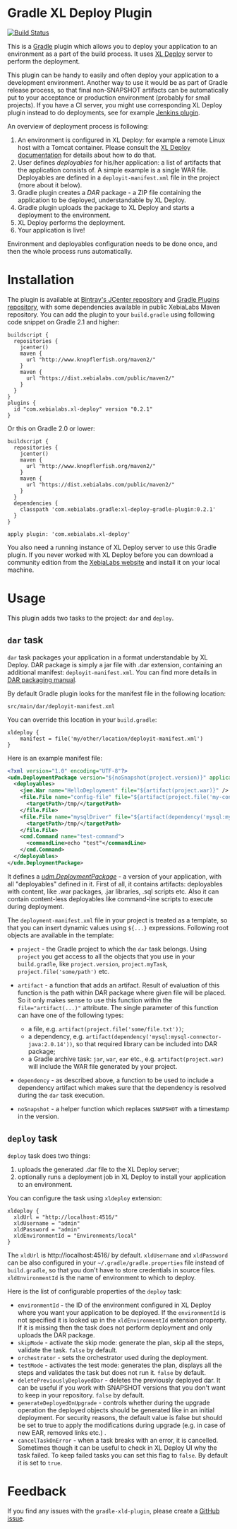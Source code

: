 # Gradle XL Deploy Plugin

[![Build Status](https://travis-ci.org/xebialabs-community/gradle-xld-plugin.svg?branch=master)](https://travis-ci.org/xebialabs-community/gradle-xld-plugin)

This is a [Gradle](http://gradle.org) plugin which allows you to deploy your application to an environment as a part of the build process. It uses [XL Deploy](http://xebialabs.com/products/xl-deploy/) server to perform the deployment.

This plugin can be handy to easily and often deploy your application to a development environment. Another way to use it would be as part of Gradle release process, so that final non-SNAPSHOT artifacts can be automatically put to your acceptance or production environment (probably for small projects). If you have a CI server, you might use corresponding XL Deploy plugin instead to do deployments, see for example [Jenkins plugin](https://wiki.jenkins-ci.org/display/JENKINS/XL+Deploy+Plugin).

An overview of deployment process is following:

1. An environment is configured in XL Deploy: for example a remote Linux host with a Tomcat container. Please consult the [XL Deploy documentation](https://docs.xebialabs.com/xl-deploy/latest/referencemanual.html) for details about how to do that.
2. User defines _deployables_ for his/her application: a list of artifacts that the application consists of. A simple example is a single WAR file. Deployables are defined in a `deployit-manifest.xml` file in the project (more about it below).
3. Gradle plugin creates a _DAR_ package - a ZIP file containing the application to be deployed, understandable by XL Deploy.
4. Gradle plugin uploads the package to XL Deploy and starts a deployment to the environment.
5. XL Deploy performs the deployment.
6. Your application is live!

Environment and deployables configuration needs to be done once, and then the whole process runs automatically.

# Installation

The plugin is available at [Bintray's JCenter repository](https://bintray.com/bintray/jcenter) and [Gradle Plugins repository](http://plugins.gradle.org/plugin/com.xebialabs.xl-deploy/0.2.0), with some dependencies available in public XebiaLabs Maven repository. You can add the plugin to your `build.gradle` using following code snippet on Gradle 2.1 and higher:

    buildscript {
      repositories {
        jcenter()
        maven {
          url "http://www.knopflerfish.org/maven2/"
        }
        maven {
          url "https://dist.xebialabs.com/public/maven2/"
        }
      }
    }
    plugins {
      id "com.xebialabs.xl-deploy" version "0.2.1"
    }

Or this on Gradle 2.0 or lower:

    buildscript {
      repositories {
        jcenter()
        maven {
          url "http://www.knopflerfish.org/maven2/"
        }
        maven {
          url "https://dist.xebialabs.com/public/maven2/"
        }
      }
      dependencies {
        classpath 'com.xebialabs.gradle:xl-deploy-gradle-plugin:0.2.1'
      }
    }

    apply plugin: 'com.xebialabs.xl-deploy'

You also need a running instance of XL Deploy server to use this Gradle plugin. If you never worked with XL Deploy before you can download a community edition from the [XebiaLabs website](http://xebialabs.com/download/xl-deploy/) and install it on your local machine.

# Usage

This plugin adds two tasks to the project: `dar` and `deploy`.

## `dar` task

`dar` task packages your application in a format understandable by XL Deploy. DAR package is simply a jar file with .dar extension, containing an additional manifest: `deployit-manifest.xml`. You can find more details in [DAR packaging manual](https://docs.xebialabs.com/xl-deploy/latest/packagingmanual.html).

By default Gradle plugin looks for the manifest file in the following location:

    src/main/dar/deployit-manifest.xml

You can override this location in your `build.gradle`:

    xldeploy {
        manifest = file('my/other/location/deployit-manifest.xml')
    }

Here is an example manifest file:

```xml
<?xml version="1.0" encoding="UTF-8"?>
<udm.DeploymentPackage version="${noSnapshot(project.version)}" application="HelloDeployment">
  <deployables>
    <jee.War name="HelloDeployment" file="${artifact(project.war)}" />
    <file.File name="config-file" file="${artifact(project.file('my-config.xml'))}">
      <targetPath>/tmp/</targetPath>
    </file.File>
    <file.File name="mysqlDriver" file="${artifact(dependency('mysql:mysql-connector-java:2.0.14'))}">
      <targetPath>/tmp/</targetPath>
    </file.File>
    <cmd.Command name="test-command">
      <commandLine>echo "test"</commandLine>
    </cmd.Command>
  </deployables>
</udm.DeploymentPackage>
```

It defines a [_udm.DeploymentPackage_](https://docs.xebialabs.com/releases/4.5/xl-deploy/udmcireference.html#udmdeploymentpackage) - a version of your application, with all "deployables" defined in it. First of all, it contains artifacts: deployables with content, like .war packages, .jar libraries, .sql scripts etc. Also it can contain content-less deployables like command-line scripts to execute during deployment.

The `deployment-manifest.xml` file in your project is treated as a template, so that you can insert dynamic values using `${...}` expressions. Following root objects are available in the template:

* `project` - the Gradle project to which the `dar` task belongs. Using `project` you get access to all the objects that you use in your `build.gradle`, like `project.version`, `project.myTask`, `project.file('some/path')` etc.
* `artifact` - a function that adds an artifact. Result of evaluation of this function is the path within DAR package where given file will be placed. So it only makes sense to use this function within the `file="artifact(...)"` attribute. The single parameter of this function can have one of the following types:

    * a file, e.g. `artifact(project.file('some/file.txt'))`;
    * a dependency, e.g. `artifact(dependency('mysql:mysql-connector-java:2.0.14'))`, so that required library can be included into DAR package;
    * a Gradle archive task: `jar`, `war`, `ear` etc., e.g. `artifact(project.war)` will include the WAR file generated by your project.

* `dependency` - as described above, a function to be used to include a dependency artifact which makes sure that the dependency is resolved during the `dar` task execution.
* `noSnapshot` - a helper function which replaces `SNAPSHOT` with a timestamp in the version.

## `deploy` task

`deploy` task does two things:

1. uploads the generated .dar file to the XL Deploy server;
2. optionally runs a deployment job in XL Deploy to install your application to an environment.

You can configure the task using `xldeploy` extension:

    xldeploy {
      xldUrl = "http://localhost:4516/"
      xldUsername = "admin"
      xldPassword = "admin"
      xldEnvironmentId = "Environments/local"
    }

The `xldUrl` is http://localhost:4516/ by default. `xldUsername` and `xldPassword` can be also configured in your `~/.gradle/gradle.properties` file instead of `build.gradle`, so that you don't have to store credentials in source files. `xldEnvironmentId` is the name of environment to which to deploy.

Here is the list of configurable properties of the `deploy` task:

* `environmentId` - the ID of the environment configured in XL Deploy where you want your application to be deployed. If the `environmentId` is not specified it is looked up in the `xldEnvironmentId` extension property. If it is missing then the task does not perform deployment and only uploads the DAR package.
* `skipMode` - activate the skip mode: generate the plan, skip all the steps, validate the task. `false` by default.
* `orchestrator` - sets the orchestrator used during the deployment.
* `testMode` - activates the test mode: generates the plan, displays all the steps and validates the task but does not run it. `false` by default.
* `deletePreviouslyDeployedDar` - deletes the previously deployed dar. It can be useful if you work with SNAPSHOT versions that you don't want to keep in your repository. `false` by default.
* `generateDeployedOnUpgrade` - controls whether during the upgrade operation the deployed objects should be generated like in an initial deployment. For security reasons, the default value is false but should be set to true to apply the modifications during upgrade (e.g. in case of new EAR, removed links etc.) .
* `cancelTaskOnError` - when a task breaks with an error, it is cancelled. Sometimes though it can be useful to check in XL Deploy UI why the task failed. To keep failed tasks you can set this flag to `false`. By default it is set to `true`.

# Feedback

If you find any issues with the `gradle-xld-plugin`, please create a [GitHub issue](https://github.com/xebialabs-community/gradle-xld-plugin/issues).

